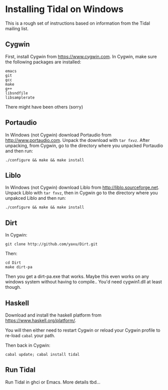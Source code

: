 # Installing Tidal on Windows

This is a rough set of instructions based on information from the Tidal 
mailing list.


## Cygwin
First, install Cygwin from https://www.cygwin.com. In Cygwin, make sure the
following packages are installed:

~~~~
emacs
git
gcc
make
g++
libsndfile
libsamplerate
~~~~

There might have been others (sorry)

## Portaudio

In Windows (not Cygwin) download Portaudio from http://www.portaudio.com. Unpack
the download with `tar fxvz`. After unpacking, from Cygwin, go to the directory
where you unpacked Portaudio and then run:

~~~~
./configure && make && make install
~~~~

## Liblo

In Windows (not Cygwin) download Liblo from http://liblo.sourceforge.net.
Unpack Liblo with `tar fxvz`, then in Cygwin go to the directory where you
unpakced Liblo and then run:

~~~~
./configure && make && make install
~~~~

## Dirt

In Cygwin:

~~~~
git clone http://github.com/yaxu/Dirt.git
~~~~

Then:

~~~~
cd Dirt
make dirt-pa
~~~~

Then you get a dirt-pa.exe that works. Maybe this even works on any
windows system without having to compile.. You'd need cygwin1.dll at
least though.

## Haskell

Download and install the haskell platform from https://www.haskell.org/platform/.

You will then either need to restart Cygwin or reload your Cygwin profile to re-load `cabal` your path.

Then back in Cygwin:

~~~~
cabal update; cabal install tidal
~~~~

## Run Tidal

Run Tidal in ghci or Emacs. More details tbd...

